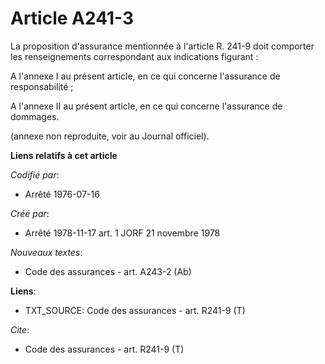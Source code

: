 # Article A241-3

La proposition d'assurance mentionnée à l'article R. 241-9 doit comporter les renseignements correspondant aux indications
figurant :

A l'annexe I au présent article, en ce qui concerne l'assurance de responsabilité ;

A l'annexe II au présent article, en ce qui concerne l'assurance de dommages.

(annexe non reproduite, voir au Journal officiel).

**Liens relatifs à cet article**

_Codifié par_:

  - Arrêté 1976-07-16

_Créé par_:

  - Arrêté 1978-11-17 art. 1 JORF 21 novembre 1978

_Nouveaux textes_:

  - Code des assurances - art. A243-2 (Ab)

**Liens**:

  - TXT_SOURCE: Code des assurances - art. R241-9 (T)

_Cite_:

  - Code des assurances - art. R241-9 (T)
